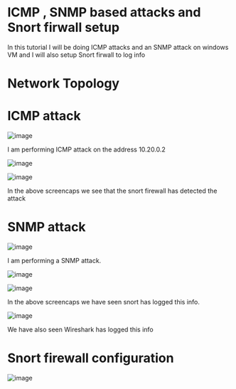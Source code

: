 # ICMP , SNMP based attacks and Snort firwall setup

In this tutorial I will be doing ICMP attacks and an SNMP attack on windows VM and I will also setup Snort firwall to log info 

# Network Topology





# ICMP attack 
![image](https://github.com/SgtClutch/Cybersecurity/assets/59116892/028cb014-4470-486a-8d59-f45c43383f38)

I am performing ICMP attack on the address 10.20.0.2 

![image](https://github.com/SgtClutch/Cybersecurity/assets/59116892/2315f696-0d88-4a24-bbe3-0f620eacfad4)

![image](https://github.com/SgtClutch/Cybersecurity/assets/59116892/57765a27-2653-429f-abc9-28d26fb7ada2)

In the above screencaps we see that the snort firewall has detected the attack 

# SNMP attack 

![image](https://github.com/SgtClutch/Cybersecurity/assets/59116892/241c6e74-79c8-4154-ab04-26432c6b1321)

I am performing a SNMP attack. 

![image](https://github.com/SgtClutch/Cybersecurity/assets/59116892/25472ef9-bb6a-4c88-81af-d680254d6db9)

![image](https://github.com/SgtClutch/Cybersecurity/assets/59116892/201d8b14-41a9-4f07-96c4-df2319941a4c)

In the above screencaps we have seen snort has logged this info. 

![image](https://github.com/SgtClutch/Cybersecurity/assets/59116892/0ee9c466-9b5d-4c42-8d02-3a9715d0d7e1)

We have also seen Wireshark has logged this info 

# Snort firewall configuration

![image](https://github.com/SgtClutch/Cybersecurity/assets/59116892/371cbc6d-dddb-48b1-8aaa-0041695d893b)









